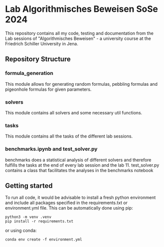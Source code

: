 # Lab Algorithmisches Beweisen SoSe 2024

This repository contains all my code, testing and documentation from the Lab sessions of "Algorithmisches Beweisen" - a university course at the Friedrich Schiller University in Jena.

## Repository Structure

### formula_generation
This module allows for generating random formulas, pebbling formulas and pigeonhole formulas for given parameters.

### solvers
This module contains all solvers and some necessary util functions.

### tasks
This module contains all the tasks of the different lab sessions.

### benchmarks.ipynb and test_solver.py
benchmarks does a statistical analysis of different solvers and therefore fulfills the tasks at the end of every lab session and the lab 11.
test_solver.py contains a class that facilitates the analyses in the benchmarks notebook

## Getting started
To run all code, it would be advisable to install a fresh python environment and include all packages specified in the requirements.txt or environment.yml file. This can be automatically done using pip:

    python3 -m venv .venv
    pip install -r requirements.txt
or using conda:

    conda env create -f environment.yml
